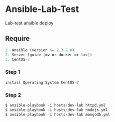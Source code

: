 # **Ansible-Lab-Test**
Lab-test ansible deploy 

## Require
```py
1. Ansible (version >= 2.3.2.0)
2. Server (guide [mv or docker or lxc])
3. CentOS-7
```
### Step 1
`install Operating System CentOS-7`

### Step 2
```py
$ ansible-playbook -i hosts/dev-lab httpd.yml
$ ansible-playbook -i hosts/dev-lab nodejs.yml
$ ansible-playbook -i hosts/dev-lab mongodb.yml
```